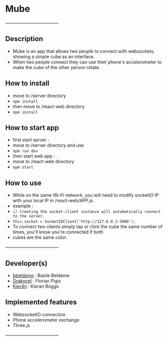 # Mube
————————————
## Description

- Mube is an app that allows two people to connect with websockets, showing a simple cube as an interface. 
- When two people connect they can use their phone's accelerometer to make the cube of the other person rotate.

## How to install
 
- move to /server directory
- `npm install`
- then move to /react-web directory
- `npm install` 

## How to start app

- first start server :
- move to /server directory and use 
- `npm run dev`
- then start web app :
- move to /react-web directory
- `npm start`

## How to use

- While on the same Wi-Fi network, you will need to modify socketIO IP with your local IP in /react-web/APP.js. 
- example :
- `// Creating the socket-client instance will automatically connect to the server.`
- `this.socket = SocketIOClient('http://127.0.0.1:3000');`
- To connect two clients simply tap or click the cube the same number of times, you'll know you're connected if both 
- cubes are the same color.


————————————
## Developer(s)

- [bbeldame](https://github.com/bbeldame) : Basile Beldame
- [Drakncel](https://github.com/Drakncel) : Florian Pigis
- [Kier4n](https://github.com/Kier4n) : Kieran Boggs

## Implemented features

- WebsocketIO connection
- Phone accelerometer exchange
- Three.js
 
————————————
